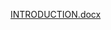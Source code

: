 [INTRODUCTION.docx](https://github.com/arjunanil705/S5078242_MASTER_PROJECT/files/10532021/INTRODUCTION.docx)

